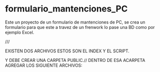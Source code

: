 # formulario_mantenciones_PC
Este un proyecto de un formulario de mantenciones de PC, se crea un formulario para que este a travez de un frenwork lo pase una BD como por ejemplo Excel.


///

EXISTEN DOS ARCHIVOS ESTOS SON EL INDEX Y EL SCRIPT.

Y DEBE CREAR UNA CARPETA PUBLIC.// DENTRO DE ESA ACARPETA AGREGAR LOS SIGUIENTE ARCHIVOS:


